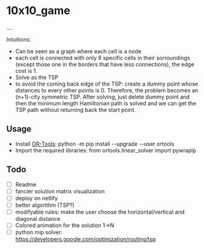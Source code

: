# 10x10_game
....

Intuitions:
- Can be seen as a graph where each cell is a node
- each cell is connected with only 8 specific cells in their sorroundings (except those one in the borders that have less connections), the edge cost is 1.
- Solve as the TSP
- to avoid the coming back edge of the TSP: create a dummy point whose distances to every other points is 0. Therefore, the problem becomes an (n+1)-city symmetric TSP. After solving, just delete dummy point and then the minimum length Hamiltonian path is solved and we can get the TSP path without returning back the start point.

## Usage
- Install [OR-Tools](https://developers.google.com/optimization): python -m pip install --upgrade --user ortools
- Import the required libraries: from ortools.linear_solver import pywraplp

## Todo
- [ ] Readme
- [ ] fancier solution matrix visualization
- [ ] deploy on netlify
- [ ] better algorithm (TSP?)
- [ ] modifyable rules: make the user choose the horizontal/vertical and diagonal distance
- [ ] Colored animation for the solution 1->N
- [ ] python mip solver: https://developers.google.com/optimization/routing/tsp
